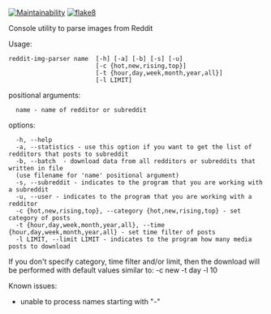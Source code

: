 [![Maintainability](https://api.codeclimate.com/v1/badges/92d18413fdc52546576d/maintainability)](https://codeclimate.com/github/qmka/reddit-pars/maintainability)
[![flake8](https://github.com/qmka/reddit-pars/actions/workflows/flake8.yml/badge.svg)](https://github.com/qmka/reddit-pars/actions/workflows/flake8.yml)

Console utility to parse images from Reddit

Usage:
```
reddit-img-parser name  [-h] [-a] [-b] [-s] [-u]
                        [-c {hot,new,rising,top}]
                        [-t {hour,day,week,month,year,all}] 
                        [-l LIMIT]
```

positional arguments:
```
  name - name of redditor or subreddit
```

options:
```
  -h, --help
  -a, --statistics - use this option if you want to get the list of redditors that posts to subreddit
  -b, --batch  - download data from all redditors or subreddits that written in file
  (use filename for 'name' positional argument)
  -s, --subreddit - indicates to the program that you are working with a subreddit
  -u, --user - indicates to the program that you are working with a redditor
  -c {hot,new,rising,top}, --category {hot,new,rising,top} - set category of posts
  -t {hour,day,week,month,year,all}, --time {hour,day,week,month,year,all} - set time filter of posts
  -l LIMIT, --limit LIMIT - indicates to the program how many media posts to download
```

If you don't specify category, time filter and/or limit, then the download will be performed with default values similar to: -c new -t day -l 10

Known issues:
- unable to process names starting with "-"